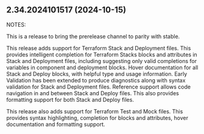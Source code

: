 ## 2.34.2024101517 (2024-10-15)

NOTES:

This is a release to bring the prerelease channel to parity with stable.

This release adds support for Terraform Stack and Deployment files. This provides intelligent completion for Terraform Stacks blocks and attributes in Stack and Deployment files, including suggesting only valid completions for variables in component and deployment blocks. Hover documentation for all Stack and Deploy blocks, with helpful type and usage information. Early Validation has been extended to produce diagnostics along with syntax validation for Stack and Deployment files. Reference support allows code navigation in and between Stack and Deploy files. This also provides formatting support for both Stack and Deploy files.

This release also adds support for Terraform Test and Mock files. This provides syntax highlighting, completion for blocks and attributes, hover documentation and formatting support.

